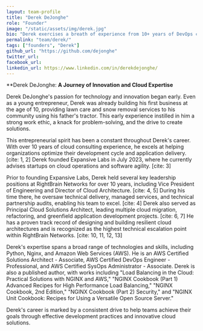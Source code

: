 ```yaml
---
layout: team-profile
title: "Derek DeJonghe"
role: "Founder"
image: "/static/assets/img/derek.jpg"
bio: "Derek exercises a breath of experience from 10+ years of DevOps consulting, imbeded in some of the largest compnaies in the US."
permalink: "team/derek/"
tags: ["founders", "Derek"]
github_url: "https://github.com/dejonghe"
twitter_url: 
facebook_url:
linkedin_url: https://www.linkedin.com/in/derekdejonghe/
---
```


**Derek DeJonghe:
**A Journey of Innovation and Cloud Expertise**

Derek DeJonghe's passion for technology and innovation began early. Even as a young entrepreneur, Derek was already building his first business at the age of 10, providing lawn care and snow removal services to his community using his father's tractor. This early experience instilled in him a strong work ethic, a knack for problem-solving, and the drive to create solutions.

This entrepreneurial spirit has been a constant throughout Derek's career. With over 10 years of cloud consulting experience, he excels at helping organizations optimize their development cycle and application delivery. [cite: 1, 2] Derek founded Expansive Labs in July 2023, where he currently advises startups on cloud operations and software agility. [cite: 3]

Prior to founding Expansive Labs, Derek held several key leadership positions at RightBrain Networks for over 10 years, including Vice President of Engineering and Director of Cloud Architecture. [cite: 4, 5] During his time there, he oversaw technical delivery, managed services, and technical partnership audits, enabling his team to excel. [cite: 4] Derek also served as Principal Cloud Solutions Architect, leading multiple cloud migration, refactoring, and greenfield application development projects. [cite: 6, 7] He has a proven track record of designing and building resilient cloud architectures and is recognized as the highest technical escalation point within RightBrain Networks. [cite: 10, 11, 12, 13]

Derek's expertise spans a broad range of technologies and skills, including Python, Nginx, and Amazon Web Services (AWS). He is an AWS Certified Solutions Architect - Associate, AWS Certified DevOps Engineer - Professional, and AWS Certified SysOps Administrator - Associate.  Derek is also a published author, with works including "Load Balancing in the Cloud: Practical Solutions with NGINX and AWS," "NGINX Cookbook (Part 1) Advanced Recipes for High Performance Load Balancing," "NGINX Cookbook, 2nd Edition," "NGINX Cookbook (Part 2) Security," and "NGINX Unit Cookbook: Recipes for Using a Versatile Open Source Server."

Derek's career is marked by a consistent drive to help teams achieve their goals through effective development practices and innovative cloud solutions.
<!--
We can use buttons or links in markdown to link to another md file or a playlist itself:

<button type="button" onclick="https://spotify.com" class="btn btn-info w-auto me-1 mb-0">Postive Vibes Playlist</button>

--!>